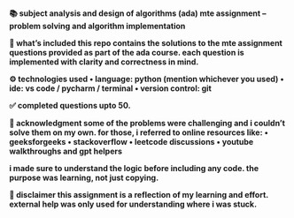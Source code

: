 **📚 subject
analysis and design of algorithms (ada) mte assignment – problem solving and algorithm implementation**


**🧠 what’s included
this repo contains the solutions to the mte assignment questions provided as part of the ada course. each question is implemented with clarity and correctness in mind.**


**⚙️ technologies used • language: python (mention whichever you used) • ide: vs code / pycharm / terminal • version control: git**


**✅ completed questions upto 50.**


**🤝 acknowledgment
some of the problems were challenging and i couldn’t solve them on my own. for those, i referred to online resources like: 
• geeksforgeeks 
• stackoverflow 
• leetcode discussions 
• youtube walkthroughs and gpt helpers**

**i made sure to understand the logic before including any code. the purpose was learning, not just copying.** 


**📌 disclaimer
this assignment is a reflection of my learning and effort. external help was only used for understanding where i was stuck.**
